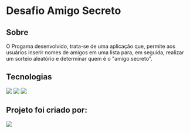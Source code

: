 <h1>Desafio Amigo Secreto</h1>

<h2> Sobre</h2>
<p>O Progama desenvolvido, trata-se de uma aplicação que, permite aos usuários inserir nomes de amigos em uma lista para, em seguida, realizar um sorteio aleatório e determinar quem é o "amigo secreto".

</p>

## Tecnologias
<div>
  <img src="https://img.shields.io/badge/HTML-239120?style=for-the-badge&logo=html5&logoColor=white">
  <img src="https://img.shields.io/badge/CSS-239120?&style=for-the-badge&logo=css3&logoColor=white">
  <img src="https://img.shields.io/badge/JavaScript-F7DF1E?style=for-the-badge&logo=javascript&logoColor=black">
</div>

## Projeto foi criado por:
<div>
  <img src="https://avatars.githubusercontent.com/u/196356872?s=96&v=4">
